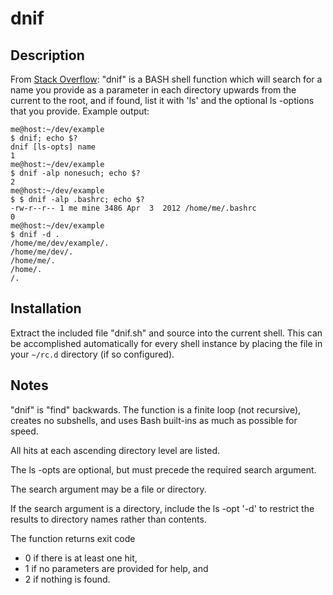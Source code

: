 # dnif
## Description
From [Stack Overflow](https://stackoverflow.com/a/24642735/638042):
"dnif" is a BASH shell function which will search for a name you provide as a parameter in each directory upwards from the current to the root, and if found, list it with 'ls' and the optional ls -options that you provide. 
Example output:

```
me@host:~/dev/example
$ dnif; echo $?
dnif [ls-opts] name
1
me@host:~/dev/example
$ dnif -alp nonesuch; echo $?
2
me@host:~/dev/example
$ $ dnif -alp .bashrc; echo $?
-rw-r--r-- 1 me mine 3486 Apr  3  2012 /home/me/.bashrc
0
me@host:~/dev/example
$ dnif -d .
/home/me/dev/example/.
/home/me/dev/.
/home/me/.
/home/.
/.
```

## Installation

Extract the included file "dnif.sh" and source into the current shell.
This can be accomplished automatically for every shell instance by placing the file in your ```~/rc.d``` directory (if so configured).


## Notes

"dnif" is "find" backwards.
The function is a finite loop (not recursive), creates no subshells, and uses Bash built-ins as much as possible for speed.

All hits at each ascending directory level are listed.

The ls -opts are optional, but must precede the required search argument.

The search argument may be a file or directory.

If the search argument is a directory, include the ls -opt '-d' to restrict the results to directory names rather than contents.

The function returns exit code
* 0 if there is at least one hit,
* 1 if no parameters are provided for help, and
* 2 if nothing is found.

